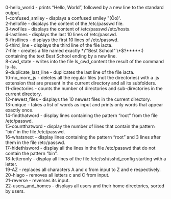 0-hello_world - prints “Hello, World”, followed by a new line to the standard output.  
1-confused_smiley - displays a confused smiley "(Ôo)'.  
2-hellofile - displays the content of the /etc/passwd file.  
3-twofiles - displays the content of /etc/passwd /etc/hosts.  
4-lastlines - displays the last 10 lines of /etc/passwd.  
5-firstlines - displays the first 10 lines of /etc/passwd.  
6-third_line - displays the third line of the file iacta.  
7-file - creates a file named exactly \*\\'"Best School"\'\\*$\?\*\*\*\*\*:) containing the text Best School ending by a new line.  
8-cwd_state - writes into the file ls_cwd_content the result of the command ls -la.  
9-duplicate_last_line - duplicates the last line of the file iacta.  
10-no_more_js - deletes all the regular files (not the directories) with a .js extension that are present in the current directory and all its subfolders.  
11-directories - counts the number of directories and sub-directories in the current directory.  
12-newest_files - displays the 10 newest files in the current directory.  
13-unique - takes a list of words as input and prints only words that appear exactly once.  
14-findthatword - display lines containing the pattern “root” from the file /etc/passwd.  
15-countthatword - display the number of lines that contain the pattern “bin” in the file /etc/passwd.  
16-whatsnext - display lines containing the pattern “root” and 3 lines after them in the file /etc/passwd.  
17-hidethisword - display all the lines in the file /etc/passwd that do not contain the pattern “bin”.  
18-letteronly - display all lines of the file /etc/ssh/sshd_config starting with a letter.  
19-AZ - replaces all characters A and c from input to Z and e respectively.  
20-hiago - removes all letters c and C from input.  
21-reverse - reverses its input.  
22-users_and_homes - displays all users and their home directories, sorted by users.  


